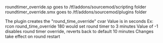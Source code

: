 roundtimer_override.sp goes to /tf/addons/sourcemod/scripting folder
roundtimer_override.smx goes to /tf/addons/sourcemod/plugins folder

The plugin creates the "round_time_override" cvar 
Value is in seconds
Ex: rcon round_time_override 180 would set round timer to 3 minutes
Value of -1 disables round timer override, reverts back to default 10 minutes
Changes take effect on round restart
 
